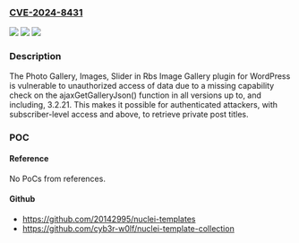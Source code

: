 ### [CVE-2024-8431](https://cve.mitre.org/cgi-bin/cvename.cgi?name=CVE-2024-8431)
![](https://img.shields.io/static/v1?label=Product&message=Photo%20Gallery%2C%20Images%2C%20Slider%20in%20Rbs%20Image%20Gallery&color=blue)
![](https://img.shields.io/static/v1?label=Version&message=*%3C%3D%203.2.21%20&color=brighgreen)
![](https://img.shields.io/static/v1?label=Vulnerability&message=CWE-862%20Missing%20Authorization&color=brighgreen)

### Description

The Photo Gallery, Images, Slider in Rbs Image Gallery plugin for WordPress is vulnerable to unauthorized access of data due to a missing capability check on the ajaxGetGalleryJson() function in all versions up to, and including, 3.2.21. This makes it possible for authenticated attackers, with subscriber-level access and above, to retrieve private post titles.

### POC

#### Reference
No PoCs from references.

#### Github
- https://github.com/20142995/nuclei-templates
- https://github.com/cyb3r-w0lf/nuclei-template-collection

